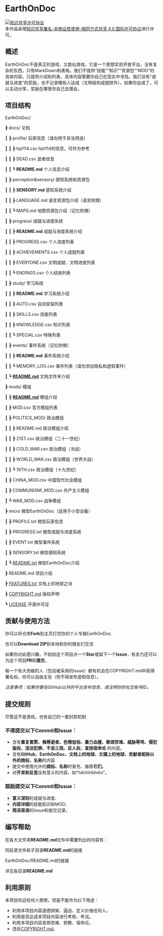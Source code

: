 # EarthOnDoc

<a rel="license" href="https://creativecommons.org/licenses/by-nc-sa/4.0/">
  <img alt="知识共享许可协议" style="border-width:0" src="https://i.creativecommons.org/l/by-nc-sa/4.0/88x31.png" />
</a>
<br>
本作品采用<a rel="license" href="https://creativecommons.org/licenses/by-nc-sa/4.0/">知识共享署名-非商业性使用-相同方式共享 4.0 国际许可协议</a>进行许可。


## 概述

EarthOnDoc不是真正的游戏，又胜似游戏，它是一个思想实验开放平台。没有复杂的东西，只有MarkDown和表格。我们不提供“技能”“知识”“资源包”“MOD”的具体内容，只提供介绍和列表，具体内容需要你自己在现实中寻找。我们没有“成就与进度”的奖励，也不记录哪些人达成（文明级别成就除外），如果你达成了，可以主动分享，奖励在哪里你自己去理会。

## 项目结构

EarthOnDoc/

┣ docs/ 文档

┃ ┣ profile/ 玩家信息（请勿用于非法用途）

┃ ┃ ┣ hpt114.csv hpt114的信息，可作为参考

┃ ┃ ┣ DEAD.csv 逝者信息

┃ ┃ ┗ **README.md** 个人信息介绍

┃ ┣ perception&sensory/ 感知系统和资源包

┃ ┃ ┣ **SENSORY.md** 感知系统介绍

┃ ┃ ┣ LANGUAGE.md 语言资源包介绍（语言附赠）

┃ ┃ ┗ MAPS.md 地图资源包介绍（记忆附赠）

┃ ┣ progress/ 成就与进度系统

┃ ┃ ┣ **README.md** 成就与进度系统介绍

┃ ┃ ┣ PROGRESS.csv 个人进度列表

┃ ┃ ┣ ACHIEVEMENTS.csv 个人成就列表

┃ ┃ ┣ EVERYONE.csv 文明成就、文明进度列表

┃ ┃ ┗ ENDINGS.csv 个人结局列表

┃ ┣ study/ 学习系统

┃ ┃ ┣ **README.md** 学习系统介绍

┃ ┃ ┣ AUTO.csv 自动安装列表

┃ ┃ ┣ SKILLS.csv 技能列表

┃ ┃ ┣ KNOWLEDGE.csv 知识列表

┃ ┃ ┗ SPECIAL.csv 特殊列表

┃ ┣ events/ 事件系统（记忆附赠）

┃ ┃ ┣ **README.md** 事件系统介绍

┃ ┃ ┗ MEMORY_LOG.csv 事件列表（请勿添加隐私和虚假事件）

┃ ┗ [**README.md**](docs/README.md) 文档文件夹介绍

┣ mods/ 模组

┃ ┣ [**README.md**](mods/README.md) 模组介绍

┃ ┣ MOD.csv 官方模组列表

┃ ┣ POLITICS_MOD/ 政治模组

┃ ┃ ┣ README.md 政治模组介绍

┃ ┃ ┣ 21ST.csv 政治模组（二十一世纪）

┃ ┃ ┣ COLD_WAR.csv 政治模组（冷战）

┃ ┃ ┣ WORLD_WAR.csv 政治模组（世界大战）

┃ ┃ ┗ 19TH.csv 政治模组（十九世纪）

┃ ┣ CHINA_MOD.csv 中国现代社会模组

┃ ┣ COMMUNISM!_MOD.csv 共产主义模组

┃ ┗ WAR_MOD.csv 战争模组

┣ micro 微型EarthOnDoc（适用于小型设备）

┃ ┣ PROFILE.txt 微型玩家信息

┃ ┣ PROGRESS.txt 微型成就与进度系统

┃ ┣ EVENT.txt 微型事件系统

┃ ┣ SENSORY.txt 微型感知系统

┃ ┗ [README.txt](micro/README.txt) 微型EarthOnDoc介绍

┣ README.md 项目介绍

┣ [FEATURES.txt](FEATURES.txt) 文档上的地球之诗

┣ [COPYRIGHT.md](COPYRIGHT.md) 版权声明

┗ [LICENSE](LICENSE) 开源许可证

## 贡献与使用方法

你可以将仓库**Fork**到主页打完你的个人专属EarthOnDoc

也可以**Download ZIP**到本地和你的朋友们交流

如果你对此感兴趣，不妨给这个项目点一个**Star**或留下一个**Issue**，有余力还可以为这个项目**PR**和**提交**。

每一个有大贡献的人（包括被采用的Issue）都有机会在COPYRIGHT.md中获得署名权，你可以自由主张（但不得发布虚假信息）。

*注意事项：如果你要在GitHub以外的平台发布信息，请注明你的社交账号ID。*

## 提交规则

尽管这不是游戏，也有自己的一套封禁机制

### 不得提交以下Commit和Issue：

- 含有**重复累赘、侮辱逝者、色情低俗、暴力血腥、歌颂苦难、威胁辱骂、侵犯版权、违法犯罪、不良三观、反人权、宣扬宿命论** 的内容。
- 含有**GitHub、EarthOnDoc、文档上的地球、文檔上的地球、贡献者昵称以外的商标、名称**的内容
- 提交中使用允许的**商标、名称**时冒充、侮辱**它们**。
- 对**开发和反思**没有意义的内容，如“hdchihbhdoi”。

### 鼓励提交以下Commit和Issue：

- **意义深刻**的成就与进度、
- **内容详细**的技能知识和MOD、
- **简洁易读**的Issue和提交记录。

## 编写帮助

在各大文件夹**README.md**文件中需要列出的内容有：

同目录文件和子目录**README.md**的链接

EarthOnDoc/README.md的链接

详见各目录**README.md**

## 利用原则

本项目欢迎任何人使用，但是不能作为以下用途：

- 利用本项目内容道德绑架、逼迫、定义价值任何人。
- 利用是否达成本项目内容进行考核、考试。
- 利用本项目内容宣扬苦难、邪教、宿命论。
- 违反[COPYRIGHT.md](COPYRIGHT.md)。
